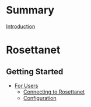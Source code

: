 # Summary

[Introduction](./ch00-intro.md)

# Rosettanet

## Getting Started

- [For Users](./users/users.md)
  - [Connecting to Rosettanet](./users/connect.md)
  - [Configuration](./users/config.md)